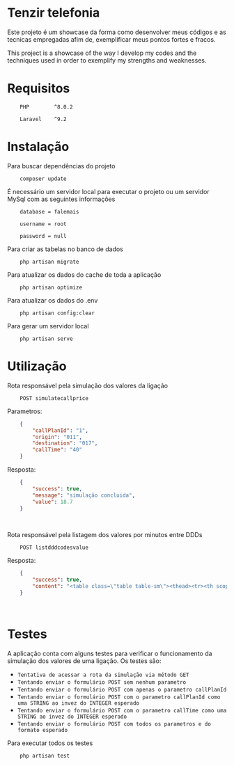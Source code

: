 # Tenzir telefonia

Este projeto é um showcase da forma como desenvolver meus códigos e as tecnicas empregadas afim de, exemplificar meus pontos fortes e fracos.

This project is a showcase of the way I develop my codes and the techniques used in order to exemplify my strengths and weaknesses.


# Requisitos

```
    PHP        ^8.0.2
```

```
    Laravel    ^9.2
```


# Instalação

Para buscar dependências do projeto
```
    composer update
```

É necessário um servidor local para executar o projeto ou um servidor MySql com as seguintes informações
```
    database = falemais
```
```
    username = root
```
```
    password = null
```

Para criar as tabelas no banco de dados
```
    php artisan migrate
```

Para atualizar os dados do cache de toda a aplicação
```
    php artisan optimize
```

Para atualizar os dados do .env
```
    php artisan config:clear
```

Para gerar um servidor local
```
    php artisan serve
```


# Utilização
Rota responsável pela simulação dos valores da ligação
```
    POST simulatecallprice
```

Parametros:
```json
    {
        "callPlanId": "1",
        "origin": "011",
        "destination": "017",
        "callTime": "40"
    }
```

Resposta:
```json
    {
        "success": true,
        "message": "simulação concluida",
        "value": 18.7
    }
```

<br>

Rota responsável pela listagem dos valores por minutos entre DDDs
```
    POST listdddcodesvalue
```

Resposta:
```json
    {
        "success": true,
        "content": "<table class=\"table table-sm\"><thead><tr><th scope=\"col\">DDD de Origem</th><th scope=\"col\">DDD de Destino</th><th scope=\"col\">Preço por minuto</th></tr></thead><tbody><tr><td>011</td><td>016</td><td>R$1,90</td></tr><tr><td>016</td><td>011</td><td>R$2,90</td></tr><tr><td>011</td><td>017</td><td>R$1,70</td></tr><tr><td>017</td><td>011</td><td>R$2,70</td></tr><tr><td>011</td><td>018</td><td>R$0,90</td></tr><tr><td>018</td><td>011</td><td>R$1,90</td></tr></tbody></table>"
    }
```

<br>

# Testes

A aplicação conta com alguns testes para verificar o funcionamento da simulação dos valores de uma ligação. Os testes são:
- `Tentativa de acessar a rota da simulação via método GET`
- `Tentando enviar o formulário POST sem nenhum parametro`
- `Tentando enviar o formulário POST com apenas o parametro callPlanId`
- `Tentando enviar o formulário POST com o parametro callPlanId como uma STRING ao invez do INTEGER esperado`
- `Tentando enviar o formulário POST com o parametro callTime como uma STRING ao invez do INTEGER esperado`
- `Tentando enviar o formulário POST com todos os parametros e do formato esperado`

Para executar todos os testes
```
    php artisan test
```
